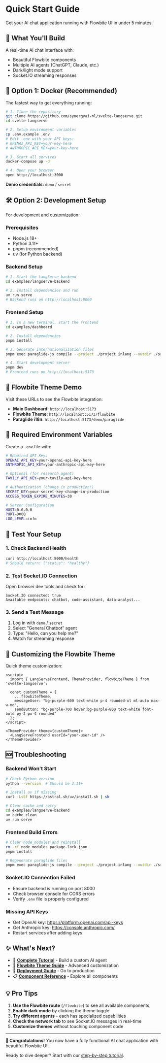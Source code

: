 # Quick Start Guide

Get your AI chat application running with Flowbite UI in under 5 minutes.

## 🎯 What You'll Build

A real-time AI chat interface with:
- Beautiful Flowbite components
- Multiple AI agents (ChatGPT, Claude, etc.)
- Dark/light mode support
- Socket.IO streaming responses

## 🚀 Option 1: Docker (Recommended)

The fastest way to get everything running:

```bash
# 1. Clone the repository
git clone https://github.com/synergyai-nl/svelte-langserve.git
cd svelte-langserve

# 2. Setup environment variables
cp .env.example .env
# Edit .env with your API keys:
# OPENAI_API_KEY=your-key-here
# ANTHROPIC_API_KEY=your-key-here

# 3. Start all services
docker-compose up -d

# 4. Open your browser
open http://localhost:3000
```

**Demo credentials:** `demo` / `secret`

## 🛠 Option 2: Development Setup

For development and customization:

### Prerequisites

- Node.js 18+
- Python 3.11+
- pnpm (recommended)
- uv (for Python backend)

### Backend Setup

```bash
# 1. Start the LangServe backend
cd examples/langserve-backend

# 2. Install dependencies and run
uv run serve
# Backend runs on http://localhost:8000
```

### Frontend Setup

```bash
# 1. In a new terminal, start the frontend
cd examples/dashboard

# 2. Install dependencies
pnpm install

# 3. Generate internationalization files
pnpm exec paraglide-js compile --project ./project.inlang --outdir ./src/lib/paraglide

# 4. Start development server
pnpm dev
# Frontend runs on http://localhost:5173
```

## 🎨 Flowbite Theme Demo

Visit these URLs to see the Flowbite integration:

- **Main Dashboard**: `http://localhost:5173`
- **Flowbite Theme**: `http://localhost:5173/flowbite`
- **Paraglide i18n**: `http://localhost:5173/demo/paraglide`

## 🔑 Required Environment Variables

Create a `.env` file with:

```bash
# Required API Keys
OPENAI_API_KEY=your-openai-api-key-here
ANTHROPIC_API_KEY=your-anthropic-api-key-here

# Optional (for research agent)
TAVILY_API_KEY=your-tavily-api-key-here

# Authentication (change in production!)
SECRET_KEY=your-secret-key-change-in-production
ACCESS_TOKEN_EXPIRE_MINUTES=30

# Server Configuration
HOST=0.0.0.0
PORT=8000
LOG_LEVEL=info
```

## 🧪 Test Your Setup

### 1. Check Backend Health

```bash
curl http://localhost:8000/health
# Should return: {"status": "healthy"}
```

### 2. Test Socket.IO Connection

Open browser dev tools and check for:
```
Socket.IO connected: true
Available endpoints: chatbot, code-assistant, data-analyst...
```

### 3. Send a Test Message

1. Log in with `demo` / `secret`
2. Select "General Chatbot" agent
3. Type: "Hello, can you help me?"
4. Watch for streaming response

## 🎨 Customizing the Flowbite Theme

Quick theme customization:

```svelte
<script>
  import { LangServeFrontend, ThemeProvider, flowbiteTheme } from 'svelte-langserve';
  
  const customTheme = {
    ...flowbiteTheme,
    messageUser: "bg-purple-600 text-white p-4 rounded-xl ml-auto max-w-md",
    sendButton: "bg-purple-700 hover:bg-purple-800 text-white font-bold py-2 px-4 rounded"
  };
</script>

<ThemeProvider theme={customTheme}>
  <LangServeFrontend userId="your-user-id" />
</ThemeProvider>
```

## 🆘 Troubleshooting

### Backend Won't Start
```bash
# Check Python version
python --version  # Should be 3.11+

# Install uv if missing
curl -LsSf https://astral.sh/uv/install.sh | sh

# Clear cache and retry
cd examples/langserve-backend
uv cache clean
uv run serve
```

### Frontend Build Errors
```bash
# Clear node_modules and reinstall
rm -rf node_modules package-lock.json
pnpm install

# Regenerate paraglide files
pnpm exec paraglide-js compile --project ./project.inlang --outdir ./src/lib/paraglide
```

### Socket.IO Connection Failed
- Ensure backend is running on port 8000
- Check browser console for CORS errors
- Verify `.env` file is properly configured

### Missing API Keys
- Get OpenAI key: https://platform.openai.com/api-keys
- Get Anthropic key: https://console.anthropic.com/
- Restart services after adding keys

## ✨ What's Next?

- 📖 **[Complete Tutorial](./tutorial.md)** - Build a custom AI agent
- 🎨 **[Flowbite Theme Guide](../guides/themes.md)** - Advanced customization
- 🚀 **[Deployment Guide](../guides/deployment.md)** - Go to production
- 📋 **[Component Reference](../reference/components.md)** - Explore all components

## 💡 Pro Tips

1. **Use the Flowbite route** (`/flowbite`) to see all available components
2. **Enable dark mode** by clicking the theme toggle
3. **Try different agents** - each has specialized capabilities
4. **Check the network tab** to see Socket.IO messages in real-time
5. **Customize themes** without touching component code

---

**🎉 Congratulations!** You now have a fully functional AI chat application with beautiful Flowbite UI.

Ready to dive deeper? Start with our [step-by-step tutorial](./tutorial.md).